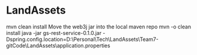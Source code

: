 # LandAssets

mvn clean install
Move the web3j jar into the local maven repo
mvn -o clean install
java -jar gs-rest-service-0.1.0.jar -Dspring.config.location=D:\Personal\Tech\LandAssets\Team7-gitCode\LandAssets\application.properties
